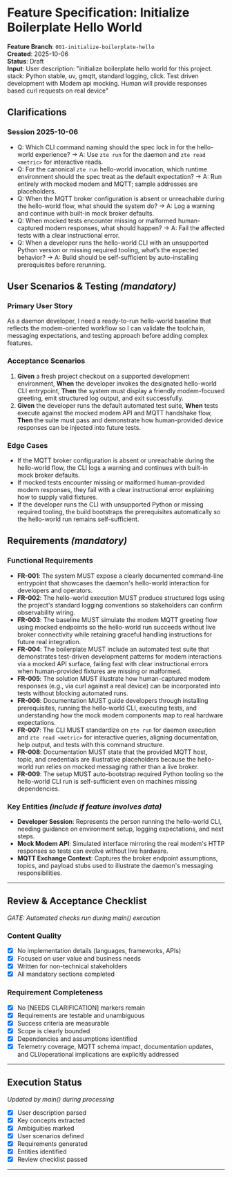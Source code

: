 # Feature Specification: Initialize Boilerplate Hello World

**Feature Branch**: `001-initialize-boilerplate-hello`  
**Created**: 2025-10-06  
**Status**: Draft  
**Input**: User description: "initialize boilerplate hello world for this project. stack: Python stable, uv, gmqtt, standard logging, click. Test driven development with Modem api mocking. Human will provide responses based curl requests on real device"

## Clarifications

### Session 2025-10-06
- Q: Which CLI command naming should the spec lock in for the hello-world experience? → A: Use `zte run` for the daemon and `zte read <metric>` for interactive reads.
- Q: For the canonical `zte run` hello-world invocation, which runtime environment should the spec treat as the default expectation? → A: Run entirely with mocked modem and MQTT; sample addresses are placeholders.
- Q: When the MQTT broker configuration is absent or unreachable during the hello-world flow, what should the system do? → A: Log a warning and continue with built-in mock broker defaults.
- Q: When mocked tests encounter missing or malformed human-captured modem responses, what should happen? → A: Fail the affected tests with a clear instructional error.
- Q: When a developer runs the hello-world CLI with an unsupported Python version or missing required tooling, what’s the expected behavior? → A: Build should be self-sufficient by auto-installing prerequisites before rerunning.

## User Scenarios & Testing *(mandatory)*

### Primary User Story
As a daemon developer, I need a ready-to-run hello-world baseline that reflects the modem-oriented workflow so I can validate the toolchain, messaging expectations, and testing approach before adding complex features.

### Acceptance Scenarios
1. **Given** a fresh project checkout on a supported development environment, **When** the developer invokes the designated hello-world CLI entrypoint, **Then** the system must display a friendly modem-focused greeting, emit structured log output, and exit successfully.
2. **Given** the developer runs the default automated test suite, **When** tests execute against the mocked modem API and MQTT handshake flow, **Then** the suite must pass and demonstrate how human-provided device responses can be injected into future tests.

### Edge Cases
- If the MQTT broker configuration is absent or unreachable during the hello-world flow, the CLI logs a warning and continues with built-in mock broker defaults.
- If mocked tests encounter missing or malformed human-provided modem responses, they fail with a clear instructional error explaining how to supply valid fixtures.
- If the developer runs the CLI with unsupported Python or missing required tooling, the build bootstraps the prerequisites automatically so the hello-world run remains self-sufficient.

## Requirements *(mandatory)*

### Functional Requirements
- **FR-001**: The system MUST expose a clearly documented command-line entrypoint that showcases the daemon's hello-world interaction for developers and operators.
- **FR-002**: The hello-world execution MUST produce structured logs using the project's standard logging conventions so stakeholders can confirm observability wiring.
- **FR-003**: The baseline MUST simulate the modem MQTT greeting flow using mocked endpoints so the hello-world run succeeds without live broker connectivity while retaining graceful handling instructions for future real integration.
- **FR-004**: The boilerplate MUST include an automated test suite that demonstrates test-driven development patterns for modem interactions via a mocked API surface, failing fast with clear instructional errors when human-provided fixtures are missing or malformed.
- **FR-005**: The solution MUST illustrate how human-captured modem responses (e.g., via curl against a real device) can be incorporated into tests without blocking automated runs.
- **FR-006**: Documentation MUST guide developers through installing prerequisites, running the hello-world CLI, executing tests, and understanding how the mock modem components map to real hardware expectations.
- **FR-007**: The CLI MUST standardize on `zte run` for daemon execution and `zte read <metric>` for interactive queries, aligning documentation, help output, and tests with this command structure.
- **FR-008**: Documentation MUST state that the provided MQTT host, topic, and credentials are illustrative placeholders because the hello-world run relies on mocked messaging rather than a live broker.
- **FR-009**: The setup MUST auto-bootstrap required Python tooling so the hello-world CLI run is self-sufficient even on machines missing dependencies.

### Key Entities *(include if feature involves data)*
- **Developer Session**: Represents the person running the hello-world CLI, needing guidance on environment setup, logging expectations, and next steps.
- **Mock Modem API**: Simulated interface mirroring the real modem's HTTP responses so tests can evolve without live hardware.
- **MQTT Exchange Context**: Captures the broker endpoint assumptions, topics, and payload stubs used to illustrate the daemon's messaging responsibilities.

---

## Review & Acceptance Checklist
*GATE: Automated checks run during main() execution*

### Content Quality
- [x] No implementation details (languages, frameworks, APIs)
- [x] Focused on user value and business needs
- [x] Written for non-technical stakeholders
- [x] All mandatory sections completed

### Requirement Completeness
- [x] No [NEEDS CLARIFICATION] markers remain
- [x] Requirements are testable and unambiguous  
- [x] Success criteria are measurable
- [x] Scope is clearly bounded
- [x] Dependencies and assumptions identified
- [x] Telemetry coverage, MQTT schema impact, documentation updates, and CLI/operational implications are explicitly addressed

---

## Execution Status
*Updated by main() during processing*

- [x] User description parsed
- [x] Key concepts extracted
- [x] Ambiguities marked
- [x] User scenarios defined
- [x] Requirements generated
- [x] Entities identified
- [x] Review checklist passed

---
